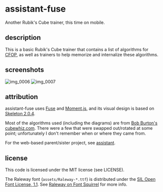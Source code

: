 # assistant-fuse
Another Rubik's Cube trainer, this time on mobile.

## description
This is a basic Rubik's Cube trainer that contains a list of algorithms for [CFOP](https://en.wikipedia.org/wiki/CFOP_Method), as well as trainers to help memorize and internalize these algorithms.

## screenshots
![img_0006](https://cloud.githubusercontent.com/assets/3166056/16167658/8f338d0a-34ac-11e6-9524-bc0b711f1fcd.PNG)
![img_0007](https://cloud.githubusercontent.com/assets/3166056/16167659/8f3a3a6a-34ac-11e6-9eff-3520777dcc3d.PNG)

## attribution
assistant-fuse uses [Fuse](https://www.fusetools.com/) and [Moment.js](http://momentjs.com/), and its visual design is based on [Skeleton 2.0.4](http://getskeleton.com/).

Most of the algorithms used (including the diagrams) are from [Bob Burton's cubewhiz.com](http://www.cubewhiz.com/). There were a few that were swapped out/rotated at some point; unfortunately I don't remember when or where they came from.

For the web-based parent/sister project, see [assistant](https://github.com/yupferris/assistant).

## license
This code is licensed under the MIT license (see LICENSE).

The Raleway font (`assets/Raleway-*.ttf`) is distributed under the [SIL Open Font License, 1.1](http://scripts.sil.org/cms/scripts/page.php?site_id=nrsi&id=OFL). See [Raleway on Font Squirrel](https://www.fontsquirrel.com/fonts/raleway) for more info.
